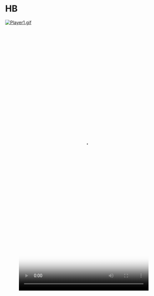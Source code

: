 # HB
<a href="https://gifyu.com/image/SSfdC"><img src="https://gfycat.com/serenetintedgalapagossealion" alt="Player1.gif"/></a>
<video class="video media" id="video-serenetintedgalapagossealion" alt="aneono GIF" height="854" width="416" autoplay="" playsinline="" preload="auto" poster="https://thumbs.gfycat.com/SereneTintedGalapagossealion-mobile.jpg" tabindex="-1" style="max-width: 416px; margin: 0px auto; display: block;"><source src="https://thumbs.gfycat.com/SereneTintedGalapagossealion-mobile.mp4" type="video/mp4"><source src="https://giant.gfycat.com/SereneTintedGalapagossealion.mp4" type="video/mp4"><source src="https://thumbs.gfycat.com/SereneTintedGalapagossealion-mobile.mp4" type="video/mp4"></video>
